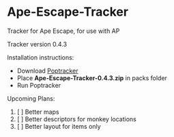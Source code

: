 # Ape-Escape-Tracker

Tracker for Ape Escape, for use with AP

Tracker version 0.4.3

Installation instructions:

- Download [Poptracker](https://github.com/black-sliver/PopTracker/releases)
- Place **Ape-Escape-Tracker-0.4.3.zip** in packs folder
- Run Poptracker

Upcoming Plans:
1. [ ] Better maps
2. [ ] Better descriptors for monkey locations
3. [ ] Better layout for items only
